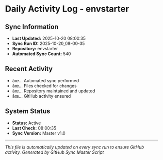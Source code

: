 ﻿# Daily Activity Log - envstarter

## Sync Information
- **Last Updated:** 2025-10-20 08:00:35
- **Sync Run ID:** 2025-10-20_08-00-35
- **Repository:** envstarter
- **Automated Sync Count:** 540

## Recent Activity
- âœ… Automated sync performed
- âœ… Files checked for changes
- âœ… Repository maintained and updated
- âœ… GitHub activity ensured

## System Status
- **Status:** Active
- **Last Check:** 08:00:35
- **Sync Version:** Master v1.0

---
*This file is automatically updated on every sync run to ensure GitHub activity.*
*Generated by GitHub Sync Master Script*
